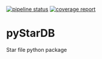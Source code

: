 [![pipeline status](https://gitlab.gwdg.de/mpi-dortmund/sphire/pyStarDB/badges/master/pipeline.svg)](https://gitlab.gwdg.de/mpi-dortmund/sphire/pyStarDB/-/commits/master)
[![coverage report](https://gitlab.gwdg.de/mpi-dortmund/sphire/pyStarDB/badges/master/coverage.svg)](https://gitlab.gwdg.de/mpi-dortmund/sphire/pyStarDB/-/commits/master) 

# pyStarDB
Star file python package
